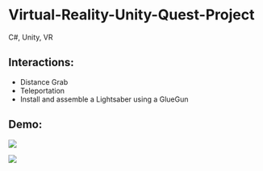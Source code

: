 # Virtual-Reality-Unity-Quest-Project
C#, Unity, VR

## Interactions: 
* Distance Grab
* Teleportation
* Install and assemble a Lightsaber using a GlueGun

## Demo:

![](https://github.com/karanY2019/Virtual-Reality-Unity-Basic-Interaction-Project/blob/main/GlueGun_demo.gif)

![](https://github.com/karanY2019/Virtual-Reality-Unity-Basic-Interaction-Project/blob/main/Lightsaber%20Activation%20and%20Deactivation.gif)


